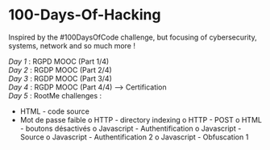 # 100-Days-Of-Hacking
Inspired by the #100DaysOfCode challenge, but focusing of cybersecurity, systems, network and so much more !

*Day 1* : RGPD MOOC (Part 1/4)  
*Day 2* : RGDP MOOC (Part 2/4)  
*Day 3* : RGDP MOOC (Part 3/4)  
*Day 4* : RGDP MOOC (Part 4/4) --> Certification  
*Day 5* : RootMe challenges :   
* HTML - code source  
* Mot de passe faible
                              o HTTP - directory indexing
                              o HTTP - POST
                              o HTML - boutons désactivés
                              o Javascript - Authentification
                              o Javascript - Source
                              o Javascript - Authentification 2
                              o Javascript - Obfuscation 1
